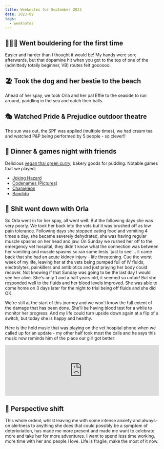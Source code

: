 ```yaml
---
title: Weeknotes for September 2023
date: 2023-09
tags:
  - weeknotes
---
```

## 🧗🏻‍♀️ Went bouldering for the first time
Easier and harder than I thought it would be! My hands were sore afterwards, but that dopamine hit when you got to the top of one of the (admittedy totally beginner, VB) routes felt goooood.

## 🏖 Took the dog and her bestie to the beach
Ahead of her spay, we took Orla and her pal Effie to the seaside to run around, paddling in the sea and catch their balls.

## 🎭 Watched Pride & Prejudice outdoor theatre
The sun was out, the SPF was applied (multiple times), we had cream tea and watched P&P being performed by 5 people - so clever!!

## 🎲 Dinner & games night with friends
Delicious [vegan thai green curry](https://web.archive.org/web/20230531093326/https://www.lazycatkitchen.com/vegan-thai-green-curry/), bakery goods for pudding. Notable games that we played:
* [Joking Hazard](https://web.archive.org/web/20230805052855/https://boardgamegeek.com/boardgame/193621/joking-hazard)
* [Codenames (Pictures)](https://web.archive.org/web/20230331045251/https://boardgamegeek.com/boardgame/198773/codenames-pictures)
* [Chameleon](https://web.archive.org/web/20230717045920/https://boardgamegeek.com/boardgame/227072/chameleon)
* [Bandido](https://web.archive.org/web/20221005083951/https://boardgamegeek.com/boardgame/191925/bandido)

## 🐶 Shit went down with Orla
So Orla went in for her spay, all went well. But the following days she was very poorly. We took her back into the vets but it was brushed off as low pain tolerance. Following days she stopped eating food and vomiting 4 times a day, she became severely dehydrated, she was having regular muscle spasms on her head and jaw. On Sunday we rushed her off to the emergency vet hospital, they didn't know what the connection was between her vomiting and muscle spasms so ran some tests 'just to see'... it came back that she had an acute kidney injury - life threatening. Cue the worst week of my life, leaving her at the vets being pumped full of IV fluids, electrolytes, painkillers and antibiotics and just praying her body could recover. Not knowing if that Sunday was going to be the last day I would see her alive. She's only 1 and a half years old, it seemed so unfair! But she responded well to the fluids and her blood levels improved. She was able to come home on 3 days later for the night to trial being off fluids and she did OK.

We're still at the start of this journey and we won't know the full extent of the damage that has been done. She'll be having blood test for a while to monitor her progress. And my life could turn upside down again at a flip of a switch, but today she is happy and healthy.

Here is the hold music that was playing on the vet hospital phone when we called up for an update - my other half took most the calls and he says this music now reminds him of the place our girl got better:

<iframe width="100%" height="166" scrolling="no" frameborder="no" allow="autoplay" src="https://w.soundcloud.com/player/?url=https%3A//api.soundcloud.com/tracks/217069901&color=%23ff1493&auto_play=false&hide_related=false&show_comments=false&show_user=false&show_reposts=false&show_teaser=false"></iframe>

## 👀 Perspective shift
This whole ordeal, whilst leaving me with some intense anxiety and always-on alertness to anything she does that could possibly be a symptom of deterioriation, has made me more present and made me want to celebrate more and take her for more adventures. I want to spend less time working, more time with her and people I love. Life is fragile, make the most of it now.

